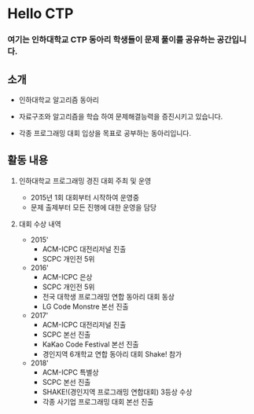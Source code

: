 # Hello CTP

### 여기는 인하대학교 CTP 동아리 학생들이 문제 풀이를 공유하는 공간입니다.



## 소개

- 인하대학교 알고리즘 동아리

- 자료구조와 알고리즘을 학습 하여 문제해결능력을 증진시키고 있습니다.

- 각종 프로그래밍 대회 입상을 목표로 공부하는 동아리입니다.



## 활동 내용

1. 인하대학교 프로그래밍 경진 대회 주최 및 운영
   - 2015년 1회 대회부터 시작하여 운영중
   - 문제 출제부터 모든 진행에 대한 운영을 담당

2. 대회 수상 내역
   - 2015' 
     - ACM-ICPC 대전리저널 진출 
     - SCPC 개인전 5위 
   - 2016'
     - ACM-ICPC 은상 
     - SCPC 개인전 5위 
     - 전국 대학생 프로그래밍 연합 동아리 대회 동상 
     - LG Code Monstre 본선 진출 
   - 2017'
     - ACM-ICPC 대전리저널 진출 
     - SCPC 본선 진출 
     - KaKao Code Festival 본선 진출 
     - 경인지역 6개학교 연합 동아리 대회 Shake! 참가 
   - 2018'
     - ACM-ICPC 특별상 
     - SCPC 본선 진출
     - SHAKE!(경인지역 프로그래밍 연합대회) 3등상 수상
     - 각종 사기업 프로그래밍 대회 본선 진출



